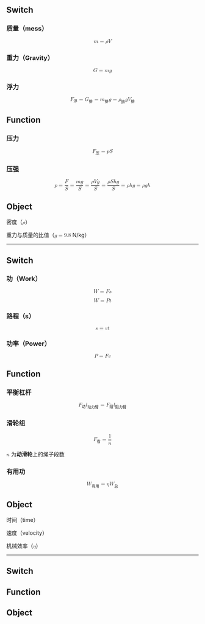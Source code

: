 ## Switch

### 质量（mess）

<math xmlns="http://www.w3.org/1998/Math/MathML" display="block"><mi>m</mi><mo>=</mo><mi>ρ</mi><mi>V</mi></math>

### 重力（Gravity）

<math xmlns="http://www.w3.org/1998/Math/MathML" display="block"><mi>G</mi><mo>=</mo><mi>m</mi><mi>g</mi></math>

### 浮力

<math xmlns="http://www.w3.org/1998/Math/MathML" display="block"><msub><mi>F</mi><mrow><mo>浮</mo></mrow></msub><mo>=</mo><msub><mi>G</mi><mrow><mo>排</mo></mrow></msub><mo>=</mo><msub><mi>m</mi><mrow><mo>排</mo></mrow></msub><mi>g</mi><mo>=</mo><msub><mi>ρ</mi><mrow><mo>排</mo></mrow></msub><mi>g</mi><msub><mi>V</mi><mrow><mo>排</mo></mrow></msub></math>

## Function

### 压力

<math xmlns="http://www.w3.org/1998/Math/MathML" display="block"><msub><mi>F</mi><mrow><mo>压</mo></mrow></msub><mo>=</mo><mi>p</mi><mi>S</mi></math>

### 压强

<math xmlns="http://www.w3.org/1998/Math/MathML" display="block"><mi>p</mi><mo>=</mo><mfrac><mi>F</mi><mi>S</mi></mfrac><mo>=</mo><mfrac><mrow><mi>m</mi><mi>g</mi></mrow><mi>S</mi></mfrac><mo>=</mo><mfrac><mrow><mi>ρ</mi><mi>V</mi><mi>g</mi></mrow><mi>S</mi></mfrac><mo>=</mo><mfrac><mrow><mi>ρ</mi><mi>S</mi><mi>h</mi><mi>g</mi></mrow><mi>S</mi></mfrac><mo>=</mo><mi>ρ</mi><mi>h</mi><mi>g</mi><mo>=</mo><mi>ρ</mi><mi>g</mi><mi>h</mi></math>

## Object

密度（<math xmlns="http://www.w3.org/1998/Math/MathML"><mi>ρ</mi></math>）

重力与质量的比值（<math xmlns="http://www.w3.org/1998/Math/MathML"><mi>g</mi><mo>=</mo><mn>9.8</mn></math> N/kg）

---

## Switch

### 功（Work）

<math xmlns="http://www.w3.org/1998/Math/MathML" display="block"><mi>W</mi><mo>=</mo><mi>F</mi><mi>s</mi></math>

<math xmlns="http://www.w3.org/1998/Math/MathML" display="block"><mi>W</mi><mo>=</mo><mi>P</mi><mi>t</mi></math>

### 路程（s）

<math xmlns="http://www.w3.org/1998/Math/MathML" display="block"><mi>s</mi><mo>=</mo><mi>v</mi><mi>t</mi></math>

### 功率（Power）

<math xmlns="http://www.w3.org/1998/Math/MathML" display="block"><mi>P</mi><mo>=</mo><mi>F</mi><mi>v</mi></math>

## Function

### 平衡杠杆

<math xmlns="http://www.w3.org/1998/Math/MathML" display="block"><msub><mi>F</mi><mrow><mo>动</mo></mrow></msub><msub><mi>l</mi><mrow><mo>动力臂</mo></mrow></msub><mo>=</mo><msub><mi>F</mi><mrow><mo>阻</mo></mrow></msub><msub><mi>l</mi><mrow><mo>阻力臂</mo></mrow></msub></math>

### 滑轮组

<math xmlns="http://www.w3.org/1998/Math/MathML" display="block"><msub><mi>F</mi><mrow><mo>省</mo></mrow></msub><mo>=</mo><mfrac><mn>1</mn><mi>n</mi></mfrac></math>

<math xmlns="http://www.w3.org/1998/Math/MathML"><mi>n</mi></math> 为**动滑轮**上的绳子段数

### 有用功

<math xmlns="http://www.w3.org/1998/Math/MathML" display="block"><msub><mi>W</mi><mrow><mo>有用</mo></mrow></msub><mo>=</mo><mi>η</mi><msub><mi>W</mi><mrow><mo>总</mo></mrow></msub></math>

## Object

时间（time）

速度（velocity）

机械效率（<math xmlns="http://www.w3.org/1998/Math/MathML"><mi>η</mi></math>）

---

## Switch

## Function

## Object
